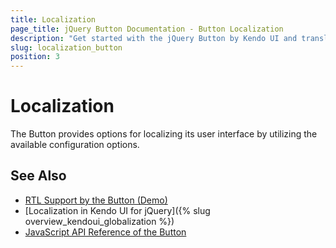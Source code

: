 ```yaml
---
title: Localization
page_title: jQuery Button Documentation - Button Localization
description: "Get started with the jQuery Button by Kendo UI and translate its messages for different culture locales."
slug: localization_button
position: 3
---
```


# Localization

The Button provides options for localizing its user interface by utilizing the available configuration options.

## See Also

* [RTL Support by the Button (Demo)](https://demos.telerik.com/kendo-ui/button/right-to-left-support)
* [Localization in Kendo UI for jQuery]({% slug overview_kendoui_globalization %})
* [JavaScript API Reference of the Button](/api/javascript/ui/button)
